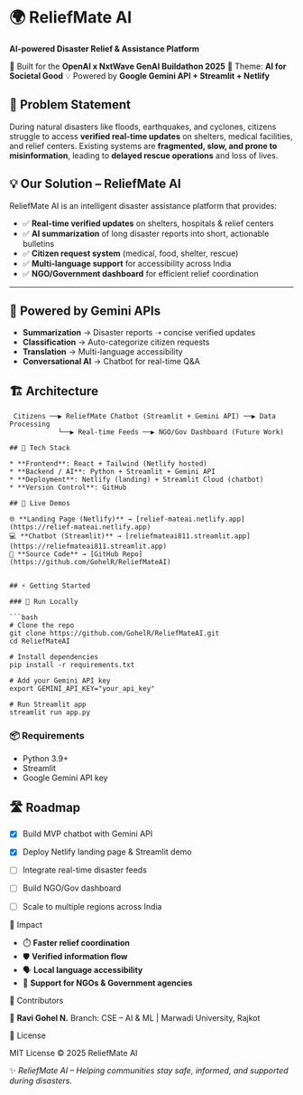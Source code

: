 # 🌍 ReliefMate AI

**AI-powered Disaster Relief & Assistance Platform**

🚀 Built for the **OpenAI x NxtWave GenAI Buildathon 2025**
📌 Theme: **AI for Societal Good**
💡 Powered by **Google Gemini API + Streamlit + Netlify**


## 📖 Problem Statement

During natural disasters like floods, earthquakes, and cyclones, citizens struggle to access **verified real-time updates** on shelters, medical facilities, and relief centers.
Existing systems are **fragmented, slow, and prone to misinformation**, leading to **delayed rescue operations** and loss of lives.


## 💡 Our Solution – ReliefMate AI

ReliefMate AI is an intelligent disaster assistance platform that provides:

* ✅ **Real-time verified updates** on shelters, hospitals & relief centers
* ✅ **AI summarization** of long disaster reports into short, actionable bulletins
* ✅ **Citizen request system** (medical, food, shelter, rescue)
* ✅ **Multi-language support** for accessibility across India
* ✅ **NGO/Government dashboard** for efficient relief coordination

---

## 🧠 Powered by Gemini APIs

* **Summarization** → Disaster reports ➝ concise verified updates
* **Classification** → Auto-categorize citizen requests
* **Translation** → Multi-language accessibility
* **Conversational AI** → Chatbot for real-time Q\&A

## 🏗️ Architecture

```
 Citizens ──▶ ReliefMate Chatbot (Streamlit + Gemini API) ──▶ Data Processing
            └──▶ Real-time Feeds ──▶ NGO/Gov Dashboard (Future Work)

## 🚀 Tech Stack

* **Frontend**: React + Tailwind (Netlify hosted)
* **Backend / AI**: Python + Streamlit + Gemini API
* **Deployment**: Netlify (landing) + Streamlit Cloud (chatbot)
* **Version Control**: GitHub

## 🎥 Live Demos

🌐 **Landing Page (Netlify)** → [relief-mateai.netlify.app](https://relief-mateai.netlify.app)
💻 **Chatbot (Streamlit)** → [reliefmateai811.streamlit.app](https://reliefmateai811.streamlit.app)
📂 **Source Code** → [GitHub Repo](https://github.com/GohelR/ReliefMateAI)


## ⚡ Getting Started

### 🔧 Run Locally

```bash
# Clone the repo
git clone https://github.com/GohelR/ReliefMateAI.git
cd ReliefMateAI

# Install dependencies
pip install -r requirements.txt

# Add your Gemini API key
export GEMINI_API_KEY="your_api_key"

# Run Streamlit app
streamlit run app.py
```

### 📦 Requirements

* Python 3.9+
* Streamlit
* Google Gemini API key


## 🛣️ Roadmap

* [x] Build MVP chatbot with Gemini API
* [x] Deploy Netlify landing page & Streamlit demo
* [ ] Integrate real-time disaster feeds
* [ ] Build NGO/Gov dashboard
* [ ] Scale to multiple regions across India


🌟 Impact

* ⏱️ **Faster relief coordination**
* 🛡️ **Verified information flow**
* 🗣️ **Local language accessibility**
* 🏥 **Support for NGOs & Government agencies**

 🙌 Contributors

👤 **Ravi Gohel N.**
Branch: CSE – AI & ML | Marwadi University, Rajkot


📜 License

MIT License © 2025 ReliefMate AI

✨ *ReliefMate AI – Helping communities stay safe, informed, and supported during disasters.*
